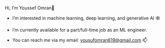 Hi, I’m Youssef Omran👋

- I’m interested in machine learning, deep learning, and generative AI 🕸

- I’m currently available for a part/full-time job as an ML engineer.

- You can reach me via my email: yousufomran619@gmail.com 📫
